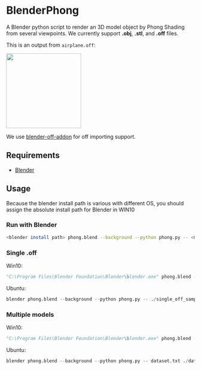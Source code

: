 # BlenderPhong

A Blender python script to render an 3D model object by Phong Shading from several viewpoints.
We currently support **.obj**, **.stl**, and **.off** files.

This is an output from `airplane.off`:

<img src="https://i.imgur.com/9Vq37vD.png" width="200">

We use [blender-off-addon](https://github.com/alextsui05/blender-off-addon) for off importing support.

## Requirements
 - [Blender](https://www.blender.org/)

## Usage
Because the blender install path is various with different OS,  you should assign the absolute install path for Blender in WIN10

### Run with Blender

```bash
<blender install path> phong.blend --background --python phong.py -- <model file> <output dir>
```

### Single .off 
Win10:

```python
"C:\Program Files\Blender Foundation\Blender\blender.exe" phong.blend --background --python phong.py -- .\\single_off_samples\\airplane_0001.off .\\single_samples_MV
```

Ubuntu:

```python
blender phong.blend --background --python phong.py -- ./single_off_samples/airplane_0001.off ./single_samples_MV
```



### Multiple models

Win10:

```python
"C:\Program Files\Blender Foundation\Blender\blender.exe" phong.blend --background --python phong.py -- dataset.txt .\dataset_samples_MV
```

Ubuntu:

```python
blender phong.blend --background --python phong.py -- dataset.txt ./dataset_samples_MV
```

